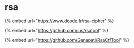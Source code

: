 # rsa

{% embed url="https://www.dcode.fr/rsa-cipher" %}

{% embed url="https://github.com/ius/rsatool" %}

{% embed url="https://github.com/Ganapati/RsaCtfTool" %}
